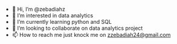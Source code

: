 - 👋 Hi, I’m @zebadiahz
- 👀 I’m interested in data analytics
- 🌱 I’m currently learning python and SQL
- 💞️ I’m looking to collaborate on data analytics project
- 📫 How to reach me just knock me on zzebadiah24@gmail.com

<!---
zebadiahz/zebadiahz is a ✨ special ✨ repository because its `README.md` (this file) appears on your GitHub profile.
You can click the Preview link to take a look at your changes.
--->
